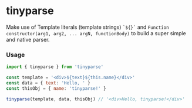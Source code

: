 # tinyparse

Make use of Template literals (template strings) `` `${}` `` and `Function constructor(arg1, arg2, ... argN, functionBody)` to build a super simple and native parser.

### Usage

```js
import { tinyparse } from 'tinyparse'

const template = '<div>${text}${this.name}</div>'
const data = { text: 'Hello, ' }
const thisObj = { name: 'tinyparse!' }

tinyparse(template, data, thisObj) // '<div>Hello, tinyparse!</div>'
```